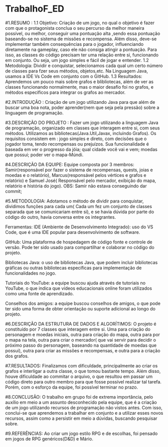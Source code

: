 # TrabalhoF_ED
#1.RESUMO : 
1.1 Objetivo: Criação de um jogo, no qual o objetivo é fazer com que o protagonista  conclua o seu percurso da melhor maneira possível, ou melhor, conseguir uma pontuação alta ,sendo essa pontuação baseando-se no sistema de missões e recompensa. Além disso, deve-se implementar também consequências para o jogador, influenciando diretamente na gameplay, caso ele não consiga atingir a  pontuação. Para isso, as classes do código precisam ter uma relação entre si, funcionando em conjunto. Ou seja, um jogo simples e fácil de jogar e entender. 
1.2 Metodologia: Dividir e conquistar, selecionamos cada qual um certo número de classes para fzer seus métodos, objetos,etc. Na Linguagem Java, usamos a IDE Vs Code em conjunto com o GitHub.
1.3 Resultados: Aprendemos um pouco mais sobre grafos e blibliotecas, além de ver as classes funcionando normalmente, mas o maior desafio foi no grafos, e métodos específicos para integrar os grafos ao mercador.

#2.INTRODUÇÃO : Criação de um jogo utilizando Java para que além de buscar uma boa nota, poder aprender(nem que seja pela pressão) sobre a linguagem de programação. 

#3.DESCRIÇÃO DO PROJETO : Fazer um jogo utilizando a linguagem Java de programação, organizado em classes que interagem entre si, com seus métodos. Utilizamos as bibliotecas(Java.Util,Javax, incluindo Grafos). Os requisitos consistem em : jogo simples e direto, com decisões que o jogador  toma, tendo recompensas ou prejuízos. Sua funcionalidade é baseada em ver o progresso da jóia; qual cidade você vai e vem; moedas que possui; poder ver o mapa-Múndi. 

#4.DESCRIÇÃO DA EQUIPE: Equipe composta por 3 membros: Samir(responsável por fazer o sistema de recompensas, quests, joias  e moedas e o relatório), Marcus(responsável pelos vértices e grafos e relatório) e Samuel José( Responsável pelo mercador, exibição do mapa, relatório e história do jogo). 
OBS: Samir não estava conseguindo dar commit;

#5.METODOLOGIA: Adotamos o método de dividir para conquistar, dividimos funções para cada um( Cada um fez um conjunto de classes separada que se comunicariam entre si), e se havia dúvida por parte do código do outro, havia conversa entre os integrantes. 

Ferramentas: IDE (Ambiente de Desenvolvimento Integrado): uso do VS Code, que é uma IDE popular para desenvolvimento de software.

GitHub: Uma plataforma de hospedagem de código fonte e controle de versão. Pode ter sido usado para compartilhar e colaborar no código do projeto.

Bibliotecas Java: o uso de bibliotecas Java, que podem incluir bibliotecas gráficas ou outras bibliotecas específicas para implementação de funcionalidades no jogo.

Tutoriais do YouTube: a equipe buscou ajuda através de tutoriais no YouTube, o que indica que vídeos educacionais online foram utilizados como uma fonte de aprendizado.

Conselhos dos amigos: a equipe buscou conselhos de amigos, o que pode ter sido uma forma de obter orientação ou suporte adicional ao longo do projeto.

#6.DESCRIÇÃO DA ESTRUTURA DE DADOS E ALGORÍTIMOS: O projeto é constituído por 7 classes que interagem entre si. Uma para criação do personagem e moedas iniciais, outra para criação do mapa, outra para por o mapa na tela,  outra para criar o mercador( que vai servir para decidir o próximo passo do personagem, baseando na quantidade de moedas que possui), outra para criar as missões e recompensas, e outra para a criação dos grafos. 

#7.RESULTADOS: Finalizamos com dificuldade, principalmente ao criar os grafos e interligar a outra classe, o que tomou bastante tempo. Além disso, houve dificuldade  ao commitar o arquivo, o que resultou em passar um código direto para outro membro para que fosse possível realizar tal tarefa.  Porém, com o esforço da equipe, foi possível terminar no prazo. 

#8.CONCLUSÃO: O trabalho em grupo foi de extrema importância, pelo auxílio em meio a um assunto desconhecido pela equipe, que é a criação de um jogo utilizando recursos de programação não vistos antes. Com isso, conclui-se que aprendemos a trabalhar em conjunto e a utilizar esses novos recursos, assim como a persistir em meio a dúvidas, buscando pesquisar sobre. 

#9.REFERÊNCIAS: Ao criar um jogo estilo RPG e de escolhas,  foi pensado em jogos de RPG genéricos(D&D) e Mário. 
